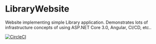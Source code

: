 # LibraryWebsite
Website implementing simple Library application. Demonstrates lots of infrastructure concepts of using ASP.NET Core 3.0, Angular, CI/CD, etc..

[![CircleCI](https://circleci.com/gh/Euphoric/LibraryWebsite/tree/master.svg?style=svg)](https://circleci.com/gh/Euphoric/LibraryWebsite/tree/master)